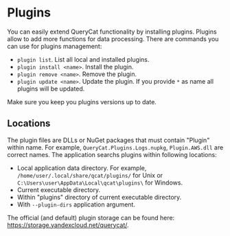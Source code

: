 # Plugins

You can easily extend QueryCat functionality by installing plugins. Plugins allow to add more functions for data processing. There are commands you can use for plugins management:

- `plugin list`. List all local and installed plugins.
- `plugin install <name>`. Install the plugin.
- `plugin remove <name>`. Remove the plugin.
- `plugin update <name>`. Update the plugin. If you provide `*` as name all plugins will be updated.

Make sure you keep you plugins versions up to date.

## Locations

The plugin files are DLLs or NuGet packages that must contain "Plugin" within name. For example, `QueryCat.Plugins.Logs.nupkg`, `Plugin.AWS.dll` are correct names. The application searchs plugins within following locations:

- Local application data directory. For example, `/home/user/.local/share/qcat/plugins/` for Unix or `C:\Users\user\AppData\Local\qcat\plugins\` for Windows.
- Current executable directory.
- Within "plugins" directory of current executable directory.
- With `--plugin-dirs` application argument.

The official (and default) plugin storage can be found here: https://storage.yandexcloud.net/querycat/.
